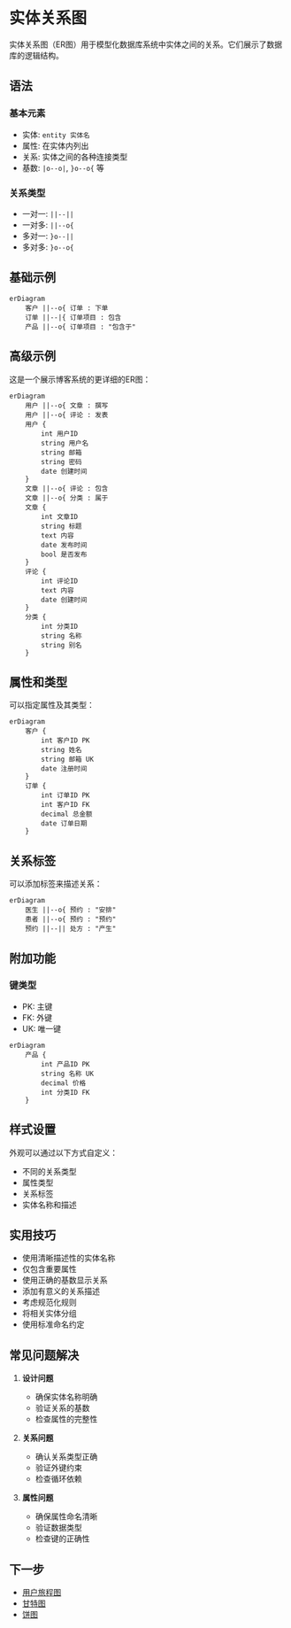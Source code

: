 # 实体关系图

实体关系图（ER图）用于模型化数据库系统中实体之间的关系。它们展示了数据库的逻辑结构。

## 语法

### 基本元素
- 实体: `entity 实体名`
- 属性: 在实体内列出
- 关系: 实体之间的各种连接类型
- 基数: `|o--o|`, `}o--o{` 等

### 关系类型
- 一对一: `||--||`
- 一对多: `||--o{`
- 多对一: `}o--||`
- 多对多: `}o--o{`

## 基础示例

```mermaid
erDiagram
    客户 ||--o{ 订单 : 下单
    订单 ||--|{ 订单项目 : 包含
    产品 ||--o{ 订单项目 : "包含于"
```

## 高级示例

这是一个展示博客系统的更详细的ER图：

```mermaid
erDiagram
    用户 ||--o{ 文章 : 撰写
    用户 ||--o{ 评论 : 发表
    用户 {
        int 用户ID
        string 用户名
        string 邮箱
        string 密码
        date 创建时间
    }
    文章 ||--o{ 评论 : 包含
    文章 ||--o{ 分类 : 属于
    文章 {
        int 文章ID
        string 标题
        text 内容
        date 发布时间
        bool 是否发布
    }
    评论 {
        int 评论ID
        text 内容
        date 创建时间
    }
    分类 {
        int 分类ID
        string 名称
        string 别名
    }
```

## 属性和类型

可以指定属性及其类型：

```mermaid
erDiagram
    客户 {
        int 客户ID PK
        string 姓名
        string 邮箱 UK
        date 注册时间
    }
    订单 {
        int 订单ID PK
        int 客户ID FK
        decimal 总金额
        date 订单日期
    }
```

## 关系标签

可以添加标签来描述关系：

```mermaid
erDiagram
    医生 ||--o{ 预约 : "安排"
    患者 ||--o{ 预约 : "预约"
    预约 ||--|| 处方 : "产生"
```

## 附加功能

### 键类型
- PK: 主键
- FK: 外键
- UK: 唯一键

```mermaid
erDiagram
    产品 {
        int 产品ID PK
        string 名称 UK
        decimal 价格
        int 分类ID FK
    }
```

## 样式设置

外观可以通过以下方式自定义：
- 不同的关系类型
- 属性类型
- 关系标签
- 实体名称和描述

## 实用技巧
- 使用清晰描述性的实体名称
- 仅包含重要属性
- 使用正确的基数显示关系
- 添加有意义的关系描述
- 考虑规范化规则
- 将相关实体分组
- 使用标准命名约定

## 常见问题解决

1. **设计问题**
   - 确保实体名称明确
   - 验证关系的基数
   - 检查属性的完整性

2. **关系问题**
   - 确认关系类型正确
   - 验证外键约束
   - 检查循环依赖

3. **属性问题**
   - 确保属性命名清晰
   - 验证数据类型
   - 检查键的正确性

## 下一步
- [用户旅程图](/zh/diagrams/user-journey)
- [甘特图](/zh/diagrams/gantt)
- [饼图](/zh/diagrams/pie) 